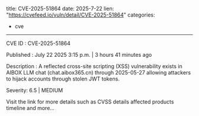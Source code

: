  
title: CVE-2025-51864
date: 2025-7-22
lien: "https://cvefeed.io/vuln/detail/CVE-2025-51864"
categories:
  - cve
---

CVE ID : CVE-2025-51864

Published :  July 22
2025
3:15 p.m. | 3 hours
41 minutes ago

Description : A reflected cross-site scripting (XSS) vulnerability exists in AIBOX LLM chat (chat.aibox365.cn) through 2025-05-27
allowing attackers to hijack accounts through stolen JWT tokens.

Severity: 6.5 | MEDIUM

Visit the link for more details
such as CVSS details
affected products
timeline
and more...
